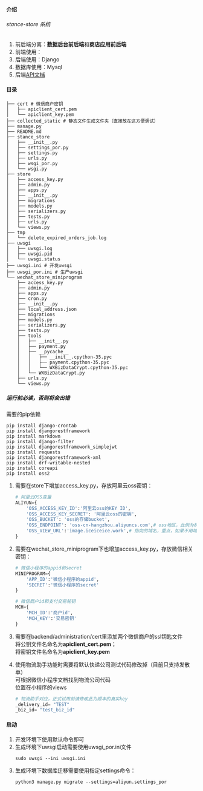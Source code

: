#### 介绍
###### stance-store 系统     
1. 前后端分离：**数据后台前后端**和**商店应用前后端**    
2. 前端使用：    
3. 后端使用：Django   
4. 数据库使用：Mysql   
5. 后端[API文档](https://futurestitchstore.postman.co/collections/7890631-3b3f9d49-4c09-45a5-bf32-72202956b079?version=latest&workspace=cc570e90-4cdd-488b-a5cf-cb08819d9a6a)
#### 目录
```
├── cert # 微信商户密钥
│   ├── apiclient_cert.pem
│   └── apiclient_key.pem
├── collected_static # 静态文件生成文件夹（直接放在这方便调试）
├── manage.py
├── README.md
├── stance_store
│   ├── __init__.py
│   ├── settings_por.py
│   ├── settings.py
│   ├── urls.py
│   ├── wsgi_por.py
│   └── wsgi.py
├── store
│   ├── access_key.py
│   ├── admin.py
│   ├── apps.py
│   ├── __init__.py
│   ├── migrations
│   ├── models.py
│   ├── serializers.py
│   ├── tests.py
│   ├── urls.py
│   └── views.py
├── tmp
│   └── delete_expired_orders_job.log
├── uwsgi
│   ├── uwsgi.log
│   ├── uwsgi.pid
│   └── uwsgi.status
├── uwsgi.ini # 开发uwsgi
├── uwsgi_por.ini # 生产uwsgi
└── wechat_store_miniprogram
    ├── access_key.py
    ├── admin.py
    ├── apps.py
    ├── cron.py
    ├── __init__.py
    ├── local_address.json
    ├── migrations
    ├── models.py
    ├── serializers.py
    ├── tests.py
    ├── tools
    │   ├── __init__.py
    │   ├── payment.py
    │   ├── __pycache__
    │   │   ├── __init__.cpython-35.pyc
    │   │   ├── payment.cpython-35.pyc
    │   │   └── WXBizDataCrypt.cpython-35.pyc
    │   └── WXBizDataCrypt.py
    ├── urls.py
    └── views.py
```
##### 运行前必读，否则将会出错
需要的pip依赖
```shell
pip install django-crontab
pip install djangorestframework
pip install markdown
pip install django-filter
pip install djangorestframework_simplejwt
pip install requests
pip install djangorestframework-xml
pip install drf-writable-nested
pip install coreapi
pip install oss2
```
1. 需要在store下增加access_key.py，存放阿里云oss密钥：
    ```python
    # 阿里云OSS变量
    ALIYUN={
        'OSS_ACCESS_KEY_ID':'阿里云oss的KEY ID',
        'OSS_ACCESS_KEY_SECRET': '阿里云oss的密钥',
        'OSS_BUCKET': 'oss的存储bucket',
        'OSS_ENDPOINT': 'oss-cn-hangzhou.aliyuncs.com',# oss地区，此例为杭州
        'OSS_VIEW_URL':'image.iceiceice.work',# 指向的域名，重点，如果不用域名访问图片的资源地址将会直接下载而不是预览
    }
    ```
2. 需要在wechat_store_miniprogram下也增加access_key.py，存放微信相关密钥：
    ```python
    # 微信小程序的appid和secret
    MINIPROGRAM={
        'APP_ID':'微信小程序的appid',
        'SECRET':'微信小程序的secret'
    }

    # 微信商户id和支付交易秘钥
    MCH={
        'MCH_ID':'商户id',
        'MCH_KEY':'交易密钥'
    }
    ```
3. 需要在backend/administration/cert里添加两个微信商户的ssl钥匙文件   
将公钥文件名命名为**apiclient_cert.pem**；  
将密钥文件名命名为**apiclient_key.pem**

4. 使用物流助手功能时需要将默认快递公司测试代码修改掉（目前只支持发散单）  
可根据微信小程序文档找到物流公司代码   
位置在小程序的views   
    ```python
    # 物流助手对应，正式试用前请修改此为顺丰的真实key
    _delivery_id= "TEST"
    _biz_id= "test_biz_id"
    ```
#### 启动
1. 开发环境下使用默认命令即可
2. 生成环境下uwsgi启动需要使用uwsgi_por.ini文件 
    ```shell
    sudo uwsgi --ini uwsgi.ini
    ```
3. 生成环境下数据库迁移需要使用指定settings命令：
    ```shell
    python3 manage.py migrate --settings=aliyun.settings_por
    ```